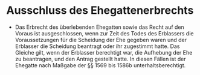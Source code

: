 # Ausschluss des Ehegattenerbrechts

- Das Erbrecht des überlebenden Ehegatten sowie das Recht auf den Voraus ist ausgeschlossen, wenn zur Zeit des Todes des Erblassers die Voraussetzungen für die Scheidung der Ehe gegeben waren und der Erblasser die Scheidung beantragt oder ihr zugestimmt hatte. Das Gleiche gilt, wenn der Erblasser berechtigt war, die Aufhebung der Ehe zu beantragen, und den Antrag gestellt hatte. In diesen Fällen ist der Ehegatte nach Maßgabe der §§ 1569 bis 1586b unterhaltsberechtigt.

